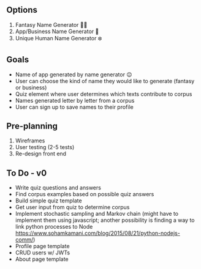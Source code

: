
## Options
1. Fantasy Name Generator 🧚‍♂️
2. App/Business Name Generator 📱
3. Unique Human Name Generator ❄️

## Goals
- Name of app generated by name generator 😉
- User can choose the kind of name they would like to generate (fantasy or business)
- Quiz element where user determines which texts contribute to corpus
- Names generated letter by letter from a corpus
- User can sign up to save names to their profile

## Pre-planning
1. Wireframes
2. User testing (2-5 tests)
3. Re-design front end

## To Do - v0
- Write quiz questions and answers
- Find corpus examples based on possible quiz answers
- Build simple quiz template
- Get user input from quiz to determine corpus
- Implement stochastic sampling and Markov chain (might have to implement them using javascript; another possibility is finding a way to link python processes to Node https://www.sohamkamani.com/blog/2015/08/21/python-nodejs-comm/)
- Profile page template
- CRUD users w/ JWTs
- About page template
